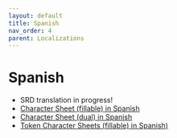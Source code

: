 ```yaml
---
layout: default
title: Spanish
nav_order: 4
parent: Localizations
---
```


# Spanish
- SRD translation in progress!
- [Character Sheet (fillable) in Spanish](https://drive.google.com/file/d/1CacGd1RlnfDu8xhXTqkDfi8YywIF6EG-/view?usp=sharing)
- [Character Sheet (dual) in Spanish](https://drive.google.com/file/d/1TjRlx7GiZq01sctfbNr6bnp9yRkJSuaK/view?usp=sharing)
- [Token Character Sheets (fillable) in Spanish)](https://drive.google.com/file/d/1J9rOVBWIsf1_SSvNou8lLPN2zIodQ-dy/view)

